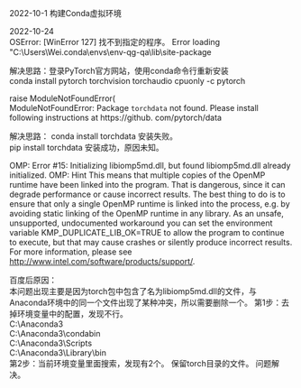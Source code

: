 
2022-10-1  构建Conda虚拟环境


2022-10-24   
OSError: [WinError 127] 找不到指定的程序。 Error loading "C:\Users\Wei\.conda\envs\env-qg-qa\lib\site-package

解决思路：登录PyTorch官方网站，使用conda命令行重新安装  
conda install pytorch torchvision torchaudio cpuonly -c pytorch

 raise ModuleNotFoundError(  
ModuleNotFoundError: Package `torchdata` not found. Please install following instructions at https://github.
 com/pytorch/data  
 
解决思路：   conda install torchdata 安装失败。   
pip install torchdata  安装成功，原因未知。   

OMP: Error #15: Initializing libiomp5md.dll, but found libiomp5md.dll already initialized.
OMP: Hint This means that multiple copies of the OpenMP runtime have been linked into the program. That is dangerous, since it can degrade performance or cause incorrect results. The best thing to do is to ensure that only a single OpenMP runtime is linked into the process, e.g. by avoiding static linking of the OpenMP runtime in any library. As an unsafe, unsupported, undocumented workaround you can set the environment variable KMP_DUPLICATE_LIB_OK=TRUE to allow the program to continue to execute, but that may cause crashes or silently produce incorrect results. For more information, please see http://www.intel.com/software/products/support/.


百度后原因：  
本问题出现主要是因为torch包中包含了名为libiomp5md.dll的文件，与Anaconda环境中的同一个文件出现了某种冲突，所以需要删除一个。
第1步：去掉环境变量中的配置，发现不行。   
C:\Anaconda3  
C:\Anaconda3\condabin  
C:\Anaconda3\Scripts   
C:\Anaconda3\Library\bin   
第2步：当前环境变量里面搜索，发现有2个。 保留torch目录的文件。   问题解决。